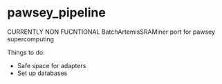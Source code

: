 # pawsey_pipeline
CURRENTLY NON FUCNTIONAL
BatchArtemisSRAMiner port for pawsey supercomputing

Things to do:
- Safe space for adapters
- Set up databases

